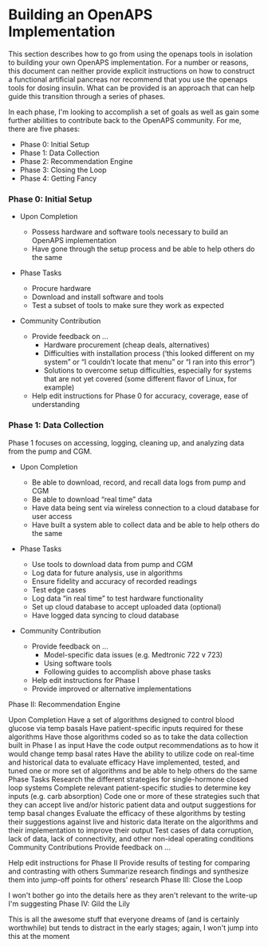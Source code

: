 # Building an OpenAPS Implementation

This section describes how to go from using the openaps tools in isolation to building your own OpenAPS implementation. For a number or reasons, this document can neither provide explicit instructions on how to construct a functional artificial pancreas nor recommend that you use the openaps tools for dosing insulin. What can be provided is an approach that can help guide this transition through a series of phases. 

In each phase, I'm looking to accomplish a set of goals as well as gain some further abilities to contribute back to the OpenAPS community. For me, there are five phases:

* Phase 0: Initial Setup
* Phase 1: Data Collection
* Phase 2: Recommendation Engine
* Phase 3: Closing the Loop
* Phase 4: Getting Fancy



### Phase 0: Initial Setup

* Upon Completion
    * Possess hardware and software tools necessary to build an OpenAPS implementation
    * Have gone through the setup process and be able to help others do the same


* Phase Tasks
    * Procure hardware
    * Download and install software and tools
    * Test a subset of tools to make sure they work as expected
    
* Community Contribution
    * Provide feedback on ...
        * Hardware procurement (cheap deals, alternatives)
        * Difficulties with installation process (‘this looked different on my system” or “I couldn’t locate that menu” or “I ran into this error”)
        * Solutions to overcome setup difficulties, especially for systems that are not yet covered (some different flavor of Linux, for example)
    * Help edit instructions for Phase 0 for accuracy, coverage, ease of understanding

### Phase 1: Data Collection
Phase 1 focuses on accessing, logging, cleaning up, and analyzing data from the pump and CGM.

* Upon Completion
    * Be able to download, record, and recall data logs from pump and CGM
    * Be able to download “real time” data
    * Have data being sent via wireless connection to a cloud database for user access
    * Have built a system able to collect data and be able to help others do the same


* Phase Tasks
    * Use tools to download data from pump and CGM
    * Log data for future analysis, use in algorithms
    * Ensure fidelity and accuracy of recorded readings
    * Test edge cases
    * Log data “in real time” to test hardware functionality
    * Set up cloud database to accept uploaded data (optional)
    * Have logged data syncing to cloud database


* Community Contribution
    * Provide feedback on ...
        * Model-specific data issues (e.g. Medtronic 722 v 723)
        * Using software tools
        * Following guides to accomplish above phase tasks
    * Help edit instructions for Phase I
    * Provide improved or alternative implementations

Phase II: Recommendation Engine

Upon Completion
Have a set of algorithms designed to control blood glucose via temp basals
Have patient-specific inputs required for these algorithms
Have those algorithms coded so as to take the data collection built in Phase I as input
Have the code output recommendations as to how it would change temp basal rates
Have the ability to utilize code on real-time and historical data to evaluate efficacy
Have implemented, tested, and tuned one or more set of algorithms and be able to help others do the same
Phase Tasks
Research the different strategies for single-hormone closed loop systems
Complete relevant patient-specific studies to determine key inputs (e.g. carb absorption)
Code one or more of these strategies such that they can accept live and/or historic patient data and output suggestions for temp basal changes
Evaluate the efficacy of these algorithms by testing their suggestions against live and historic data
Iterate on the algorithms and their implementation to improve their output
Test cases of data corruption, lack of data, lack of connectivity, and other non-ideal operating conditions
Community Contributions
Provide feedback on ...


Help edit instructions for Phase II
Provide results of testing for comparing and contrasting with others
Summarize research findings and synthesize them into jump-off points for others' research
Phase III: Close the Loop

I won't bother go into the details here as they aren't relevant to the write-up I'm suggesting
Phase IV: Gild the Lily

This is all the awesome stuff that everyone dreams of (and is certainly worthwhile) but tends to distract in the early stages; again, I won't jump into this at the moment
